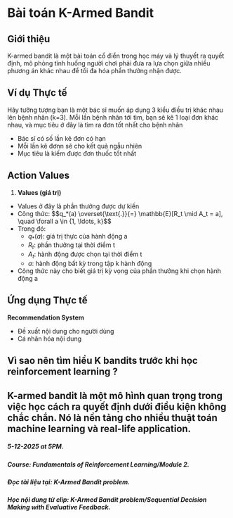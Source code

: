 <!--
layout: default
title: K-Armed Bandit
---

<script type="text/javascript" async
  src="https://cdn.jsdelivr.net/npm/mathjax@3/es5/tex-mml-chtml.js">
</script>

<style>
mjx-container {
  font-size: 10000% !important;
}
</style>
-->

# Bài toán K-Armed Bandit

## Giới thiệu
K-armed bandit là một bài toán cổ điển trong học máy và lý thuyết ra quyết định, mô phỏng tình huống người chơi phải đưa ra lựa chọn giữa nhiều phương án khác nhau để tối đa hóa phần thưởng nhận được.

## Ví dụ Thực tế
Hãy tưởng tượng bạn là một bác sĩ muốn áp dụng 3 kiểu điều trị khác nhau lên bệnh nhân (k=3). Mỗi lần bệnh nhân tới tìm, bạn sẽ kê 1 loại đơn khác nhau, và mục tiêu ở đây là tìm ra đơn tốt nhất cho bệnh nhân
- Bác sĩ có số lần kê đơn có hạn
- Mỗi lần kê đơnn sẽ cho kết quả ngẫu nhiên
- Mục tiêu là kiếm được đơn thuốc tốt nhất


## Action Values
1. **Values (giá trị)**
  - Values ở đây là phần thưởng được dự kiến 
  - Công thức: 
$$q_*(a) \overset{\text{.}}{=} \mathbb{E}[R_t \mid A_t = a], \quad \forall a \in \{1, \ldots, k}\$$
  - Trong đó:
    + $q_{*}(a)$: giá trị thực của hành động a
    + $R_t$: phần thưởng tại thời điểm t
    + $A_t$: hành động được chọn tại thời điểm t
    + $a$: hành động bất kỳ trong tập k hành động
  - Công thức này cho biết giá trị kỳ vọng của phần thưởng khi chọn hành động a 




## Ứng dụng Thực tế

 **Recommendation System**
   - Đề xuất nội dung cho người dùng
   - Cá nhân hóa nội dung



## Vì sao nên tìm hiểu K bandits trước khi học reinforcement learning ? 
K-armed bandit là một mô hình quan trọng trong việc học cách ra quyết định dưới điều kiện không chắc chắn. Nó là nền tảng cho nhiều thuật toán machine learning và real-life application.
-------------------------------------------------------------------------------------------------------
  ##### 5-12-2025 at 5PM.
  ##### Course: Fundamentals of Reinforcement Learning/Module 2.
  ##### Đọc tài liệu tại: K-Armed Bandit problem.
  ##### Học nội dung từ clip: K-Armed Bandit problem/Sequential Decision Making with Evaluative Feedback.
